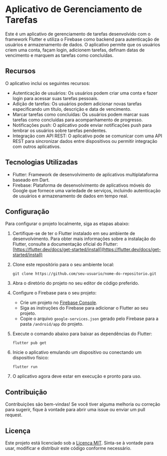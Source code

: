 # Aplicativo de Gerenciamento de Tarefas

Este é um aplicativo de gerenciamento de tarefas desenvolvido com o framework Flutter e utiliza o Firebase como backend para autenticação de usuários e armazenamento de dados. O aplicativo permite que os usuários criem uma conta, façam login, adicionem tarefas, definam datas de vencimento e marquem as tarefas como concluídas.

## Recursos

O aplicativo inclui os seguintes recursos:

- Autenticação de usuários: Os usuários podem criar uma conta e fazer login para acessar suas tarefas pessoais.
- Adição de tarefas: Os usuários podem adicionar novas tarefas especificando um título, descrição e data de vencimento.
- Marcar tarefas como concluídas: Os usuários podem marcar suas tarefas como concluídas para acompanhamento de progresso.
- Notificações push: O aplicativo pode enviar notificações push para lembrar os usuários sobre tarefas pendentes.
- Integração com API REST: O aplicativo pode se comunicar com uma API REST para sincronizar dados entre dispositivos ou permitir integração com outros aplicativos.

## Tecnologias Utilizadas

- Flutter: Framework de desenvolvimento de aplicativos multiplataforma baseado em Dart.
- Firebase: Plataforma de desenvolvimento de aplicativos móveis do Google que fornece uma variedade de serviços, incluindo autenticação de usuários e armazenamento de dados em tempo real.

## Configuração

Para configurar o projeto localmente, siga as etapas abaixo:

1. Certifique-se de ter o Flutter instalado em seu ambiente de desenvolvimento. Para obter mais informações sobre a instalação do Flutter, consulte a documentação oficial do Flutter: [https://flutter.dev/docs/get-started/install](https://flutter.dev/docs/get-started/install)

2. Clone este repositório para o seu ambiente local:

   ```
   git clone https://github.com/seu-usuario/nome-do-repositorio.git
   ```

3. Abra o diretório do projeto no seu editor de código preferido.

4. Configure o Firebase para o seu projeto:

   - Crie um projeto no [Firebase Console](https://console.firebase.google.com).
   - Siga as instruções do Firebase para adicionar o Flutter ao seu projeto.
   - Copie o arquivo `google-services.json` gerado pelo Firebase para a pasta `/android/app` do projeto.

5. Execute o comando abaixo para baixar as dependências do Flutter:

   ```
   flutter pub get
   ```

6. Inicie o aplicativo emulando um dispositivo ou conectando um dispositivo físico:

   ```
   flutter run
   ```

7. O aplicativo agora deve estar em execução e pronto para uso.

## Contribuição

Contribuições são bem-vindas! Se você tiver alguma melhoria ou correção para sugerir, fique à vontade para abrir uma issue ou enviar um pull request.

## Licença

Este projeto está licenciado sob a [Licença MIT](LICENSE). Sinta-se à vontade para usar, modificar e distribuir este código conforme necessário.
